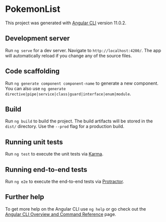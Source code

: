 # PokemonList

This project was generated with [Angular CLI](https://github.com/angular/angular-cli) version 11.0.2.

## Development server

Run `ng serve` for a dev server. Navigate to `http://localhost:4200/`. The app will automatically reload if you change any of the source files.

## Code scaffolding

Run `ng generate component component-name` to generate a new component. You can also use `ng generate directive|pipe|service|class|guard|interface|enum|module`.

## Build

Run `ng build` to build the project. The build artifacts will be stored in the `dist/` directory. Use the `--prod` flag for a production build.

## Running unit tests

Run `ng test` to execute the unit tests via [Karma](https://karma-runner.github.io).

## Running end-to-end tests

Run `ng e2e` to execute the end-to-end tests via [Protractor](http://www.protractortest.org/).

## Further help

To get more help on the Angular CLI use `ng help` or go check out the [Angular CLI Overview and Command Reference](https://angular.io/cli) page.


<!-- 
instalei o nodejs e o angular na máquina 
instalei o angular material ng add @angular/material
No terminal, dentro do diretório escolhido criei o projeto com o comando ng new pokemon-list
Rodei a aplicação passando o comando no terminal: npm start ou pode ser ng serve também
Passei o comando ng generate component pokemon-list para gerar a listagem de gerações do pokemon
Pra parar a aplicação, no terminal digitei kill + numero da porta.  ex: kill 4200
-->

